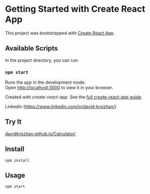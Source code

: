 # Getting Started with Create React App

This project was bootstrapped with [Create React App](https://github.com/facebook/create-react-app).

## Available Scripts

In the project directory, you can run:

### `npm start`

Runs the app in the development mode.\
Open [http://localhost:3000](http://localhost:3000) to view it in your browser.

Created with *create-react-app*. See the [full create-react-app guide](https://github.com/facebookincubator/create-react-app/blob/master/packages/react-scripts/template/README.md).

Linkedin (https://www.linkedin.com/in/david-krsiztian/)

Try It
---

[davidkrisztian.github.io/Calculator/](https://davidkrisztian.github.io/Calculator/)



Install
---

`npm install`



Usage
---

`npm start`
